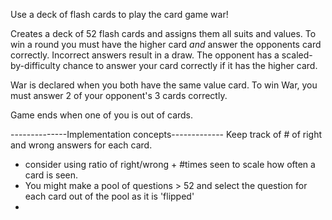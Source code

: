 Use a deck of flash cards to play the card game war!

Creates a deck of 52 flash cards and assigns them all suits and values.
To win a round you must have the higher card *and* answer the opponents card correctly.
Incorrect answers result in a draw.
The opponent has a scaled-by-difficulty chance to answer your card correctly if it has the higher card.

War is declared when you both have the same value card. To win War, you must answer 2 of your opponent's 3 cards
correctly.

Game ends when one of you is out of cards.

--------------Implementation concepts-------------
Keep track of # of right and wrong answers for each card.
- consider using ratio of right/wrong + #times seen to scale how often a card is seen.
- You might make a pool of questions > 52 and select the question for each card out of the pool as it is 'flipped'
-